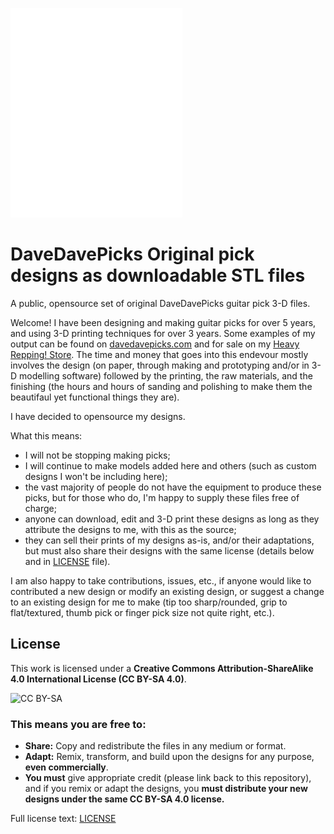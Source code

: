 ![DaveDavePicks Logo](assets/images/logo.png)

# DaveDavePicks Original pick designs as downloadable STL files

A public, opensource set of original DaveDavePicks guitar pick 3-D files.

Welcome! I have been designing and making guitar picks for over 5 years, and using 3-D printing techniques for over 3 years. Some examples of my output can be found on [davedavepicks.com](https://www.davedavepicks.com) and for sale on my [Heavy Repping! Store](https://heavyrepping.com/davedavepicks/). The time and money that goes into this endevour mostly involves the design (on paper, through making and prototyping and/or in 3-D modelling software) followed by the printing, the raw materials, and the finishing (the hours and hours of sanding and polishing to make them the beautifaul yet functional things they are).

I have decided to opensource my designs.

What this means:

- I will not be stopping making picks;
- I will continue to make models added here and others (such as custom designs I won't be including here);
- the vast majority of people do not have the equipment to produce these picks, but for those who do, I'm happy to supply these files free of charge;
- anyone can download, edit and 3-D print these designs as long as they attribute the designs to me, with this as the source;
- they can sell their prints of my designs as-is, and/or their adaptations, but must also share their designs with the same license (details below and in [LICENSE](LICENSE) file).

I am also happy to take contributions, issues, etc., if anyone would like to contributed a new design or modify an existing design, or suggest a change to an existing design for me to make (tip too sharp/rounded, grip to flat/textured, thumb pick or finger pick size not quite right, etc.).

## License

This work is licensed under a **Creative Commons Attribution-ShareAlike 4.0 International License (CC BY-SA 4.0)**.

![CC BY-SA](https://licensebuttons.net/l/by-sa/4.0/88x31.png)

### This means you are free to:
* **Share:** Copy and redistribute the files in any medium or format.
* **Adapt:** Remix, transform, and build upon the designs for any purpose, **even commercially**.
* **You must** give appropriate credit (please link back to this repository), and if you remix or adapt the designs, you **must distribute your new designs under the same CC BY-SA 4.0 license.**

Full license text: [LICENSE](LICENSE)
